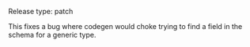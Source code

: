 Release type: patch

This fixes a bug where codegen would choke trying to find a field in the schema for a generic type.
